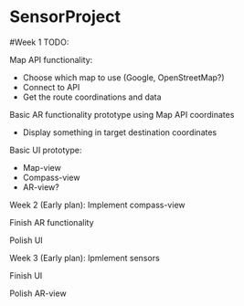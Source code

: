 # SensorProject

#Week 1 TODO:

Map API functionality:
  - Choose which map to use (Google, OpenStreetMap?)
  - Connect to API
  - Get the route coordinations and data
  
 
 Basic AR functionality prototype using Map API coordinates
  - Display something in target destination coordinates
  
  
  
 Basic UI prototype:
  - Map-view
  - Compass-view
  - AR-view?
  
  
Week 2 (Early plan):
  Implement compass-view
  
  Finish AR functionality
  
  Polish UI
  
Week 3 (Early plan):
  Ipmlement sensors
  
  Finish UI
  
  Polish AR-view
  
  
 
 
